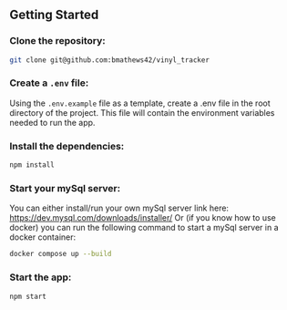## Getting Started

### Clone the repository:

```bash
git clone git@github.com:bmathews42/vinyl_tracker
```

### Create a `.env` file:

Using the `.env.example` file as a template, create a .env file in the root directory of the project. This file will contain the environment variables needed to run the app.

### Install the dependencies:

```bash
npm install
```

### Start your mySql server:

You can either install/run your own mySql server link here: https://dev.mysql.com/downloads/installer/
Or (if you know how to use docker) you can run the following command to start a mySql server in a docker container:

```bash
docker compose up --build
```

### Start the app:

```bash
npm start
```

